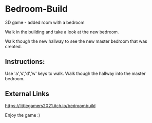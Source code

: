 # Bedroom-Build

3D game - added room with a bedroom

Walk in the building and take a look at the new bedroom.

Walk though the new hallway to see the new master bedroom that was created.
<br/>

## Instructions:
Use 'a','s','d','w' keys to walk.
Walk though the hallway into the master bedroom.
<br/>

## External Links
https://littlegamers2021.itch.io/bedroombuild
<br/>

Enjoy the game :)
